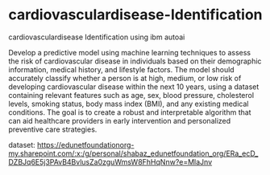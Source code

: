 # cardiovasculardisease-Identification
cardiovasculardisease Identification using ibm autoai

Develop a predictive model using machine learning techniques to assess the risk of cardiovascular disease in individuals based on their demographic information, medical history, and lifestyle factors. The model should accurately classify whether a person is at high, medium, or low risk of developing cardiovascular disease within the next 10 years, using a dataset containing relevant features such as age, sex, blood pressure, cholesterol levels, smoking status, body mass index (BMI), and any existing medical conditions. The goal is to create a robust and interpretable algorithm that can aid healthcare providers in early intervention and personalized preventive care strategies.


dataset:  https://edunetfoundationorg-my.sharepoint.com/:x:/g/personal/shabaz_edunetfoundation_org/ERa_ecD_DZBJq6E5j3PAvB4BvlusZa0zguWmsW8FhHqNnw?e=MlaJnv
